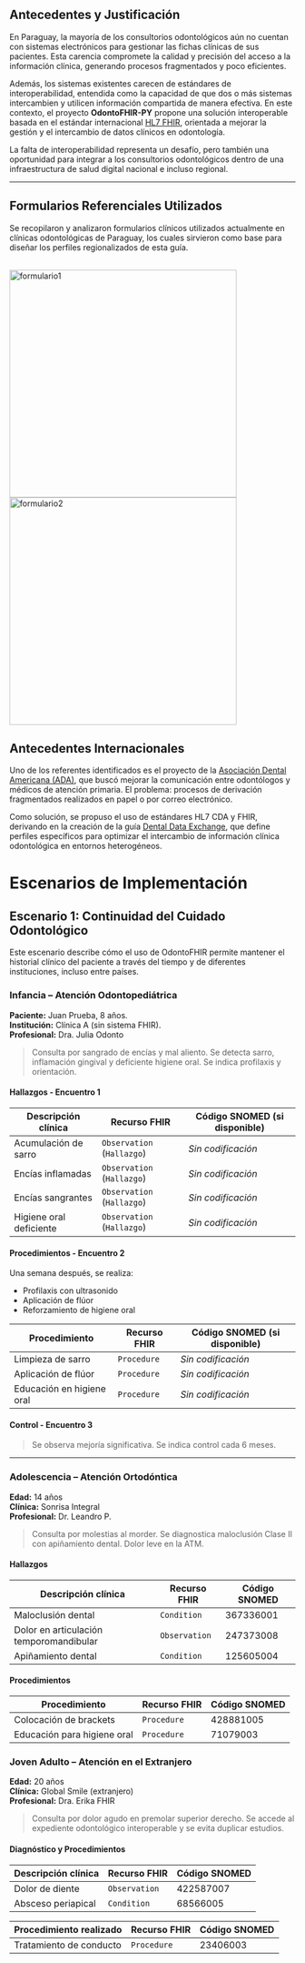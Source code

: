 ## Antecedentes y Justificación

En Paraguay, la mayoría de los consultorios odontológicos aún no cuentan con sistemas electrónicos para gestionar las fichas clínicas de sus pacientes. Esta carencia compromete la calidad y precisión del acceso a la información clínica, generando procesos fragmentados y poco eficientes.

Además, los sistemas existentes carecen de estándares de interoperabilidad, entendida como la capacidad de que dos o más sistemas intercambien y utilicen información compartida de manera efectiva. En este contexto, el proyecto **OdontoFHIR-PY** propone una solución interoperable basada en el estándar internacional [HL7 FHIR](https://hl7.org/fhir/), orientada a mejorar la gestión y el intercambio de datos clínicos en odontología.

La falta de interoperabilidad representa un desafío, pero también una oportunidad para integrar a los consultorios odontológicos dentro de una infraestructura de salud digital nacional e incluso regional.

---

## Formularios Referenciales Utilizados

Se recopilaron y analizaron formularios clínicos utilizados actualmente en clínicas odontológicas de Paraguay, los cuales sirvieron como base para diseñar los perfiles regionalizados de esta guía.

<br>
<img src="formulario.png" alt="formulario1" width="400px"/>
<img src="formulario2.png" alt="formulario2" width="400px"/>
<br>

## Antecedentes Internacionales

Uno de los referentes identificados es el proyecto de la [Asociación Dental Americana (ADA)](https://www.ada.org/), que buscó mejorar la comunicación entre odontólogos y médicos de atención primaria. El problema: procesos de derivación fragmentados realizados en papel o por correo electrónico.

Como solución, se propuso el uso de estándares HL7 CDA y FHIR, derivando en la creación de la guía [Dental Data Exchange](https://build.fhir.org/ig/HL7/dental-data-exchange/index.html), que define perfiles específicos para optimizar el intercambio de información clínica odontológica en entornos heterogéneos.


# Escenarios de Implementación

## Escenario 1: Continuidad del Cuidado Odontológico

Este escenario describe cómo el uso de OdontoFHIR permite mantener el historial clínico del paciente a través del tiempo y de diferentes instituciones, incluso entre países.

### Infancia – Atención Odontopediátrica

**Paciente:** Juan Prueba, 8 años.  
**Institución:** Clínica A (sin sistema FHIR).  
**Profesional:** Dra. Julia Odonto

> Consulta por sangrado de encías y mal aliento. Se detecta sarro, inflamación gingival y deficiente higiene oral. Se indica profilaxis y orientación.

#### Hallazgos - Encuentro 1

| Descripción clínica             | Recurso FHIR                       | Código SNOMED (si disponible) |
| ------------------------------- | ---------------------------------- | ----------------------------- |
| Acumulación de sarro            | `Observation` (`Hallazgo`)         | *Sin codificación*            |
| Encías inflamadas               | `Observation` (`Hallazgo`)         | *Sin codificación*            |
| Encías sangrantes               | `Observation` (`Hallazgo`)         | *Sin codificación*            |
| Higiene oral deficiente         | `Observation` (`Hallazgo`)         | *Sin codificación*            |

#### Procedimientos - Encuentro 2

Una semana después, se realiza:

- Profilaxis con ultrasonido
- Aplicación de flúor
- Reforzamiento de higiene oral

| Procedimiento                  | Recurso FHIR         | Código SNOMED (si disponible) |
| ----------------------------- | -------------------- | ----------------------------- |
| Limpieza de sarro             | `Procedure`          | *Sin codificación*            |
| Aplicación de flúor           | `Procedure`          | *Sin codificación*            |
| Educación en higiene oral     | `Procedure`          | *Sin codificación*            |

#### Control - Encuentro 3

> Se observa mejoría significativa. Se indica control cada 6 meses.

---

### Adolescencia – Atención Ortodóntica

**Edad:** 14 años  
**Clínica:** Sonrisa Integral  
**Profesional:** Dr. Leandro P.

> Consulta por molestias al morder. Se diagnostica maloclusión Clase II con apiñamiento dental. Dolor leve en la ATM.

#### Hallazgos

| Descripción clínica                     | Recurso FHIR   | Código SNOMED        |
| --------------------------------------- | -------------- | -------------------- |
| Maloclusión dental                      | `Condition`    | 367336001            |
| Dolor en articulación temporomandibular | `Observation`  | 247373008            |
| Apiñamiento dental                      | `Condition`    | 125605004            |

#### Procedimientos

| Procedimiento                       | Recurso FHIR  | Código SNOMED   |
| ---------------------------------- | ------------- | --------------- |
| Colocación de brackets             | `Procedure`   | 428881005       |
| Educación para higiene oral        | `Procedure`   | 71079003        |

### Joven Adulto – Atención en el Extranjero

**Edad:** 20 años  
**Clínica:** Global Smile (extranjero)  
**Profesional:** Dra. Erika FHIR

> Consulta por dolor agudo en premolar superior derecho. Se accede al expediente odontológico interoperable y se evita duplicar estudios.

#### Diagnóstico y Procedimientos

| Descripción clínica                | Recurso FHIR   | Código SNOMED   |
| ---------------------------------- | -------------- | --------------- |
| Dolor de diente                    | `Observation`  | 422587007       |
| Absceso periapical                 | `Condition`    | 68566005        |

| Procedimiento realizado            | Recurso FHIR   | Código SNOMED   |
| ---------------------------------- | -------------- | --------------- |
| Tratamiento de conducto            | `Procedure`    | 23406003        |

